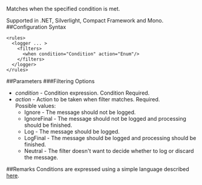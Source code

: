 Matches when the specified condition is met. 

Supported in .NET, Silverlight, Compact Framework and Mono.
##Configuration Syntax
```
<rules>
  <logger ... >
    <filters>
      <when condition="Condition" action="Enum"/>
    </filters>
  </logger>
</rules>
```
##Parameters
###Filtering Options
* _condition_ - Condition expression. Condition Required.
* _action_ - Action to be taken when filter matches. Required.  
Possible values:
  * Ignore - The message should not be logged.
  * IgnoreFinal - The message should not be logged and processing should be finished.
  * Log - The message should be logged.
  * LogFinal - The message should be logged and processing should be finished.
  * Neutral - The filter doesn't want to decide whether to log or discard the message.

##Remarks
Conditions are expressed using a simple language described [here](Conditions).
